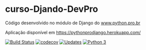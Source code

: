 # curso-Djando-DevPro
Código desenvolvido no módulo de Django do www.python.pro.br

Aplicação disponível em https://pythonprodjango.herokuapp.com/

[![Build Status](https://app.travis-ci.com/HenriqueCCdA/cursoDjangoDevPro.svg?branch=main)](https://app.travis-ci.com/HenriqueCCdA/cursoDjangoDevPro)
[![codecov](https://codecov.io/gh/HenriqueCCdA/cursoDjangoDevPro/branch/main/graph/badge.svg?token=BBBZNJBJ1P)](https://codecov.io/gh/HenriqueCCdA/cursoDjangoDevPro)
[![Updates](https://pyup.io/repos/github/HenriqueCCdA/cursoDjangoDevPro/shield.svg)](https://pyup.io/repos/github/HenriqueCCdA/cursoDjangoDevPro/)
[![Python 3](https://pyup.io/repos/github/HenriqueCCdA/cursoDjangoDevPro/python-3-shield.svg)](https://pyup.io/repos/github/HenriqueCCdA/cursoDjangoDevPro/)